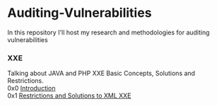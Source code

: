 # Auditing-Vulnerabilities
In this repository I'll host my research and methodologies for auditing vulnerabilities 


### XXE 
Talking about JAVA and PHP XXE Basic Concepts, Solutions and Restrictions.    
0x0 [Introduction](https://github.com/OlivierLaflamme/Auditing-Vulnerabilities/blob/master/Auditing_XXE_Vulnerabilities/Introduction.md)      
0x1 [Restrictions and Solutions to XML XXE](https://github.com/OlivierLaflamme/Auditing-Vulnerabilities/blob/master/Auditing_XXE_Vulnerabilities/Restrictions_and_Solutions_XML_XXE.md)   
